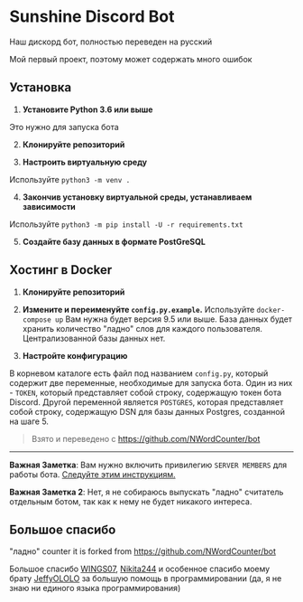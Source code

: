 # Sunshine Discord Bot

Наш дискорд бот, полностью переведен на русский

Мой первый проект, поэтому может содержать много ошибок

## Установка

1. **Установите Python 3.6 или выше**

Это нужно для запуска бота

2. **Клонируйте репозиторий**

3. **Настроить виртуальную среду**

Используйте `python3 -m venv .`

4. **Закончив установку виртуальной среды, устанавливаем зависимости**

Используйте `python3 -m pip install -U -r requirements.txt`

5. **Создайте базу данных в формате PostGreSQL**

## Хостинг в Docker

1. **Клонируйте репозиторий**
2. **Измените и переименуйте `config.py.example`.**
Используйте `docker-compose up`
Вам нужна будет версия 9.5 или выше. База данных будет хранить количество "ладно" слов для каждого пользователя. Централизованной базы данных нет.

6. **Настройте конфигурацию**

В корневом каталоге есть файл под названием `config.py`, который содержит две переменные, необходимые для запуска бота. Один из них - `TOKEN`, который представляет собой строку, содержащую токен бота Discord. Другой переменной является `POSTGRES`, которая представляет собой строку, содержащую DSN для базы данных Postgres, созданной на шаге 5.

> Взято и переведено с https://github.com/NWordCounter/bot

---

**Важная Заметка**: Вам нужно включить привилегию `SERVER MEMBERS` для работы бота. [Следуйте этим инструкциям.](https://discordpy.readthedocs.io/en/latest/intents.html#privileged-intents)

**Важная Заметка 2**: Нет, я не собираюсь выпускать "ладно" считатель отдельным ботом, так как к нему не будет никакого интереса.

## Большое спасибо

"ладно" counter it is forked from https://github.com/NWordCounter/bot

Большое спасибо [WINGS07](https://github.com/WINGS07), [Nikita244](https://github.com/Nikita244) и особенное спасибо моему брату [JeffyOLOLO](https://github.com/JeffyOLOLO) за большую помощь в программировании (да, я не знаю ни единого языка программирования)
